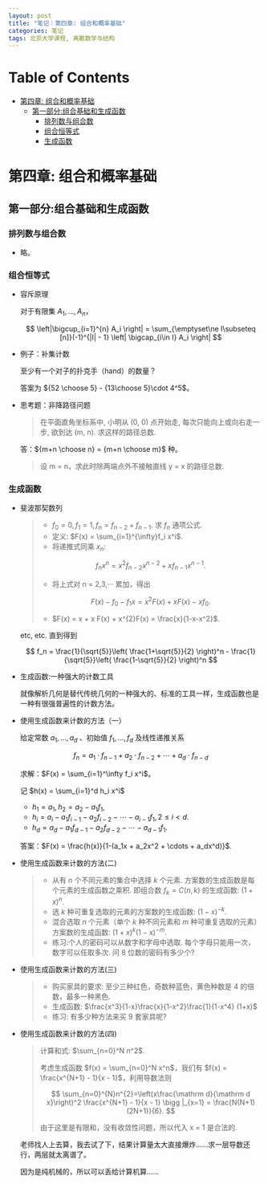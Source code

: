 ```yaml
---
layout: post
title: "笔记｜第四章: 组合和概率基础"
categories: 笔记
tags: 北京大学课程, 离散数学与结构
---
```


# Table of Contents

-   [第四章: 组合和概率基础](#orgf770e0c)
    -   [第一部分:组合基础和生成函数](#org31871da)
        -   [排列数与组合数](#org80de986)
        -   [组合恒等式](#org2c43b3c)
        -   [生成函数](#org55e32de)



<a id="orgf770e0c"></a>

# 第四章: 组合和概率基础


<a id="org31871da"></a>

## 第一部分:组合基础和生成函数

  


<a id="org80de986"></a>

### 排列数与组合数

-   略。 

<a id="org2c43b3c"></a>

### 组合恒等式

-   容斥原理

    对于有限集 $A_1, \ldots, A_n$，  
    
    $$
    \left|\bigcup_{i=1}^{n} A_i \right| = \sum_{\emptyset\ne I\subseteq [n]}(-1)^{|I| - 1} \left| \bigcap_{i\in I} A_i \right|
    $$

-   例子：补集计数

    至少有一个对子的扑克手（hand）的数量？  
    
    答案为 ${52 \choose 5} - {13\choose 5}\cdot 4^5$。  

-   思考题：非降路径问题

    > 在平面直角坐标系中, 小明从 (0, 0) 点开始走, 每次只能向上或向右走一步, 欲到达 (m, n). 求这样的路径总数.  
    
    答：${m+n \choose n} = {m+n \choose m}$ 种。  
    
    > 设 m = n，求此时除两端点外不接触直线 y = x 的路径总数.  


<a id="org55e32de"></a>

### 生成函数

-   斐波那契数列

    > -   $f_0 = 0, f_1 = 1, f_n = f_{n-2} + f_{n-1}$. 求 $f_n$ 通项公式.
    > -   定义: $F(x) = \sum_{i=1}^{\infty}f_i x^i$.
    > -   将递推式同乘 $x_n$:
    > 
    > $$
    > f_{n} x^{n} = x^{2} f_{n-2} x^{n-2} + x f_{n-1} x^{n-1}.
    > $$
    > 
    > -   将上式对 n = 2,3,··· 累加，得出
    > 
    > $$
    > F(x) - f_{0} - f_{1}x = x^{2}F(x) + x F(x) - x f_{0}.
    > $$
    > 
    > -   $F(x) = x + x F(x) + x^{2}F(x) = \frac{x}{1-x-x^2}$.
    
    etc, etc. 直到得到  
    
    $$
    f_n = \frac{1}{\sqrt{5}}\left( \frac{1+\sqrt{5}}{2} \right)^n - \frac{1}{\sqrt{5}}\left( \frac{1-\sqrt{5}}{2} \right)^n
    $$

-   生成函数:一种强大的计数工具

    就像解析几何是替代传统几何的一种强大的、标准的工具一样，生成函数也是一种有很强普遍性的计数方法。  

-   使用生成函数来计数的方法（一）

    给定常数 $a_1, \ldots, a_d$ 、初始值 $f_1,\ldots, f_d$ 及线性递推关系  
    
    $$
    f_n = a_1\cdot f_{n-1} + a_2\cdot f_{n-2} + \cdots + a_d \cdot f_{n-d}
    $$
    
    求解：$F(x) = \sum_{i=1}^\infty f_i x^i$。  
    
    记 $h(x) = \sum_{i=1}^d h_i x^i$  
    
    -   $h_1 = a_1, h_2 = a_2 - a_1 f_1$,
    -   $h_i = a_i - a_1 f_{i-1} - a_2 f_{i-2} - \cdots - a_{i-1} f_1, 2\le i < d$.
    -   $h_d = a_d - a_1 f_{d-1} - a_2 f_{d-2} - \cdots - a_{d-1} f_1$.
    
    答案：$F(x) = \frac{h(x)}{1-(a_1x + a_2x^2 + \cdots + a_dx^d)}$.  

-   使用生成函数来计数的方法(二)

    > -   从有 $n$ 个不同元素的集合中选择 $k$ 个元素. 方案数的生成函数是每个元素的生成函数之乘积. 即组合数 $f_k = C(n, k)$ 的生成函数: $(1 + x)^n$.
    > -   选 $k$ 种可重复选取的元素的方案数的生成函数: $(1 − x)^{−k}$.
    > -   混合选取 $n$ 个元素（单个 $k$ 种不同元素和 $m$ 种可重复选取的元素）方案数的生成函数: $(1 + x)^k(1 − x)^{−m}$.
    > -   练习:个人的密码可以从数字和字母中选取. 每个字母只能用一次，数字可以任取多次. 问 8 位数的密码有多少个?

-   使用生成函数来计数的方法(三)

    > -   购买家具的要求: 至少三种红色，奇数种蓝色，黄色种数是 4 的倍数，最多一种黑色.
    > -   生成函数: $\frac{x^3}{1-x}\frac{x}{1-x^2}\frac{1}{1-x^4} (1+x)$
    > -   练习: 有多少种方法来买 9 套家具呢?

-   使用生成函数来计数的方法(四)

    > 计算和式: $\sum_{n=0}^N n^2$.  
    > 
    > 考虑生成函数 $f(x) = \sum_{n=0}^N x^n$，我们有 $f(x) = \frac{x^{N+1} - 1}{x - 1}$，利用导数法则  
    > 
    > $$
    > \sum_{n=0}^{N}n^{2}=\left(x\frac{\mathrm d}{\mathrm d x}\right)^2 \frac{x^{N+1} - 1}{x - 1} \bigg |_{x=1} = \frac{N(N+1)(2N+1)}{6}.
    > $$
    > 
    > 由于这里是有限和，没有收敛性问题，所以代入 x = 1 是合法的.  
    
    老师找人上去算，我去试了下，结果计算量太大直接爆炸……求一层导数还行，两层就太离谱了。  
    
    因为是纯机械的，所以可以丢给计算机算……  

<a id="orgfdac4c7"></a>
